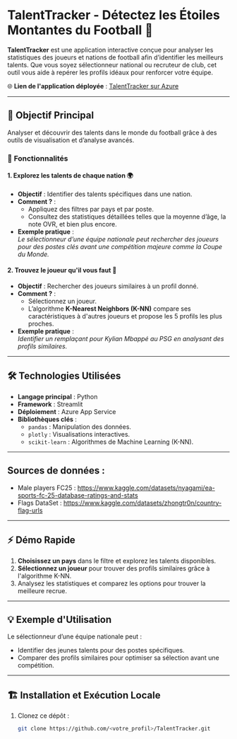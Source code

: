 # TalentTracker - Détectez les Étoiles Montantes du Football 🎯

**TalentTracker** est une application interactive conçue pour analyser les statistiques des joueurs et nations de football afin d’identifier les meilleurs talents. Que vous soyez sélectionneur national ou recruteur de club, cet outil vous aide à repérer les profils idéaux pour renforcer votre équipe.  

🌐 **Lien de l'application déployée** : [TalentTracker sur Azure](https://<votre_lien_deploiement>)  

---

## 🎯 **Objectif Principal**
Analyser et découvrir des talents dans le monde du football grâce à des outils de visualisation et d’analyse avancés.

### 🚀 **Fonctionnalités**
#### 1. **Explorez les talents de chaque nation 🌍**
- **Objectif** : Identifier des talents spécifiques dans une nation.  
- **Comment ?** :  
  - Appliquez des filtres par pays et par poste.  
  - Consultez des statistiques détaillées telles que la moyenne d’âge, la note OVR, et bien plus encore.  
- **Exemple pratique** :  
  *Le sélectionneur d’une équipe nationale peut rechercher des joueurs pour des postes clés avant une compétition majeure comme la Coupe du Monde.*  

#### 2. **Trouvez le joueur qu'il vous faut 🎯**
- **Objectif** : Rechercher des joueurs similaires à un profil donné.  
- **Comment ?** :  
  - Sélectionnez un joueur.  
  - L’algorithme **K-Nearest Neighbors (K-NN)** compare ses caractéristiques à d'autres joueurs et propose les 5 profils les plus proches.  
- **Exemple pratique** :  
  *Identifier un remplaçant pour Kylian Mbappé au PSG en analysant des profils similaires.*  

---

## 🛠️ **Technologies Utilisées**
- **Langage principal** : Python  
- **Framework** : Streamlit  
- **Déploiement** : Azure App Service  
- **Bibliothèques clés** :  
  - `pandas` : Manipulation des données.  
  - `plotly` : Visualisations interactives.  
  - `scikit-learn` : Algorithmes de Machine Learning (K-NN).  

---

## Sources de données :
- Male players FC25 : https://www.kaggle.com/datasets/nyagami/ea-sports-fc-25-database-ratings-and-stats
- Flags DataSet : https://www.kaggle.com/datasets/zhongtr0n/country-flag-urls

---

## ⚡ **Démo Rapide**
1. **Choisissez un pays** dans le filtre et explorez les talents disponibles.  
2. **Sélectionnez un joueur** pour trouver des profils similaires grâce à l'algorithme K-NN.  
3. Analysez les statistiques et comparez les options pour trouver la meilleure recrue.  

---

## 💡 **Exemple d'Utilisation**
Le sélectionneur d’une équipe nationale peut :  
- Identifier des jeunes talents pour des postes spécifiques.  
- Comparer des profils similaires pour optimiser sa sélection avant une compétition.  

---

## 🏗️ **Installation et Exécution Locale**
1. Clonez ce dépôt :  
   ```bash
   git clone https://github.com/<votre_profil>/TalentTracker.git



        